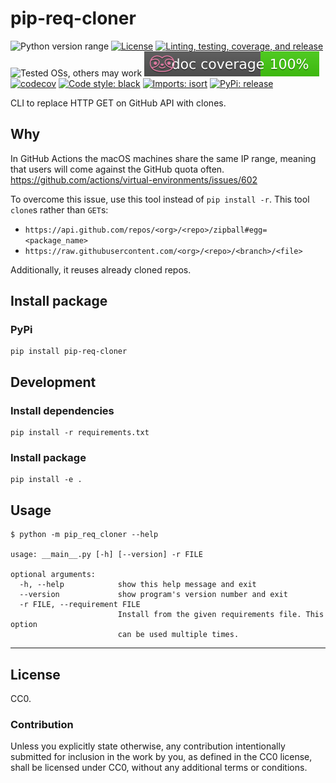 pip-req-cloner
==============
![Python version range](https://img.shields.io/badge/python-2.7%20|%203.5%20|%203.6%20|%203.7%20|%203.8%20|%203.9%20|%203.10a5-blue.svg)
[![License](https://img.shields.io/badge/license-CC0-blue.svg)](https://creativecommons.org/publicdomain/zero/1.0)
[![Linting, testing, coverage, and release](https://github.com/offscale/pip-req-cloner/workflows/Linting,%20testing,%20coverage,%20and%20release/badge.svg)](https://github.com/offscale/pip-req-cloner/actions)
![Tested OSs, others may work](https://img.shields.io/badge/Tested%20on-Linux%20|%20macOS%20|%20Windows-green)
![Documentation coverage](.github/doccoverage.svg)
[![codecov](https://codecov.io/gh/offscale/pip-req-cloner/branch/master/graph/badge.svg)](https://codecov.io/gh/offscale/pip-req-cloner)
[![Code style: black](https://img.shields.io/badge/code%20style-black-000000.svg)](https://github.com/psf/black)
[![Imports: isort](https://img.shields.io/badge/%20imports-isort-%231674b1?style=flat&labelColor=ef8336)](https://pycqa.github.io/isort/)
[![PyPi: release](https://img.shields.io/pypi/v/pip-req-cloner.svg?maxAge=3600)](https://pypi.org/project/pip-req-cloner)

CLI to replace HTTP GET on GitHub API with clones.

## Why

In GitHub Actions the macOS machines share the same IP range, meaning that users will come against the GitHub quota often. https://github.com/actions/virtual-environments/issues/602

To overcome this issue, use this tool instead of `pip install -r`. This tool `clone`s rather than `GET`s:

  - `https://api.github.com/repos/<org>/<repo>/zipball#egg=<package_name>`
  - `https://raw.githubusercontent.com/<org>/<repo>/<branch>/<file>`

Additionally, it reuses already cloned repos. 

## Install package

### PyPi

    pip install pip-req-cloner

## Development

### Install dependencies

    pip install -r requirements.txt

### Install package

    pip install -e .

## Usage

    $ python -m pip_req_cloner --help
    
    usage: __main__.py [-h] [--version] -r FILE
    
    optional arguments:
      -h, --help            show this help message and exit
      --version             show program's version number and exit
      -r FILE, --requirement FILE
                            Install from the given requirements file. This option
                            can be used multiple times.

---

## License

CC0.

### Contribution

Unless you explicitly state otherwise, any contribution intentionally submitted
for inclusion in the work by you, as defined in the CC0 license, shall be
licensed under CC0, without any additional terms or conditions.
